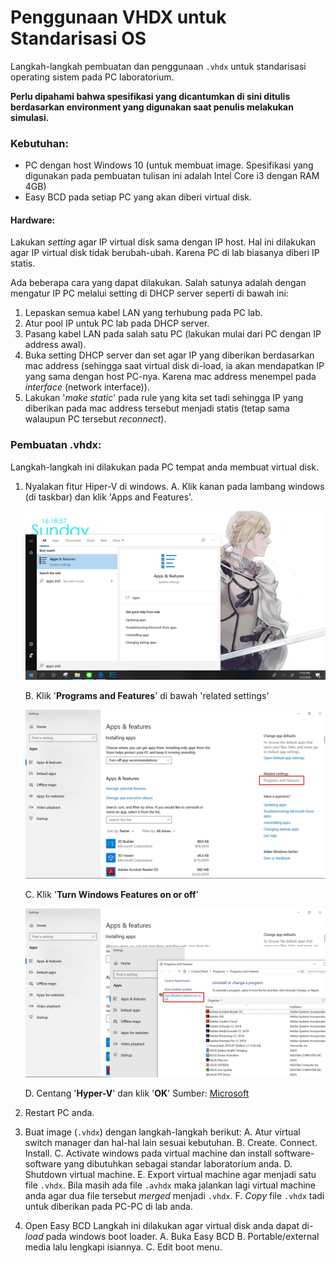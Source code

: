# Penggunaan VHDX untuk Standarisasi OS
Langkah-langkah pembuatan dan penggunaan `.vhdx` untuk standarisasi operating sistem pada PC laboratorium.

**Perlu dipahami bahwa spesifikasi yang dicantumkan di sini ditulis berdasarkan environment yang digunakan saat penulis melakukan simulasi.**

### Kebutuhan:
+ PC dengan host Windows 10 (untuk membuat image. Spesifikasi yang digunakan pada pembuatan tulisan ini adalah Intel Core i3 dengan RAM 4GB)
+ Easy BCD pada setiap PC yang akan diberi virtual disk.

#### Hardware:
Lakukan _setting_ agar IP virtual disk sama dengan IP host. Hal ini dilakukan agar IP virtual disk tidak berubah-ubah. Karena PC di lab biasanya diberi IP statis.

Ada beberapa cara yang dapat dilakukan. Salah satunya adalah dengan mengatur IP PC melalui setting di DHCP server seperti di bawah ini:
1. Lepaskan semua kabel LAN yang terhubung pada PC lab.
2. Atur pool IP untuk PC lab pada DHCP server.
3. Pasang kabel LAN pada salah satu PC (lakukan mulai dari PC dengan IP address awal).
4. Buka setting DHCP server dan set agar IP yang diberikan berdasarkan mac address (sehingga saat virtual disk di-load, ia akan mendapatkan IP yang sama dengan host PC-nya. Karena mac address menempel pada _interface_  (network interface)).
5. Lakukan '_make static_' pada rule yang kita set tadi sehingga IP yang diberikan pada mac address tersebut menjadi statis (tetap sama walaupun PC tersebut _reconnect_).

### Pembuatan .vhdx:
Langkah-langkah ini dilakukan pada PC tempat anda membuat virtual disk.
1. Nyalakan fitur Hiper-V di windows.
    A. Klik kanan pada lambang windows (di taskbar) dan klik 'Apps and Features'.

    ![turn on hyper-v 1](images/hyperv1.jpg)

    B. Klik '**Programs and Features**' di bawah 'related settings'

    ![turn on hyper-v 2](images/hyperv2.jpg)

    C. Klik '**Turn Windows Features on or off**'

    ![turn on hyper-v 3](images/hyperv3.jpg)

    D. Centang '**Hyper-V**' dan klik '**OK**'
    Sumber: [Microsoft](https://docs.microsoft.com/en-us/virtualization/hyper-v-on-windows/quick-start/enable-hyper-v)
2. Restart PC anda.
3. Buat image (`.vhdx`) dengan langkah-langkah berikut:
    A. Atur virtual switch manager dan hal-hal lain sesuai kebutuhan.
    B. Create. Connect. Install.
    C. Activate windows pada virtual machine dan install software-software yang dibutuhkan sebagai standar laboratorium anda.
    D. Shutdown virtual machine.
    E. Export virtual machine agar menjadi satu file `.vhdx`. Bila masih ada file `.avhdx` maka jalankan lagi virtual machine anda agar dua file tersebut _merged_ menjadi `.vhdx`.
    F. _Copy_ file `.vhdx` tadi untuk diberikan pada PC-PC di lab anda.
3. Open Easy BCD
    Langkah ini dilakukan agar virtual disk anda dapat di-_load_ pada windows boot loader.
    A. Buka Easy BCD
    B. Portable/external media lalu lengkapi isiannya.
    C. Edit boot menu.